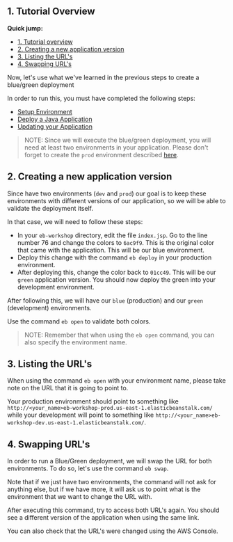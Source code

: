 ## 1. Tutorial Overview


**Quick jump:**

* [1. Tutorial overview](https://github.com/bemer/aws-eb-workshop/tree/master/04-BlueGreenDeployments#1-tutorial-overview)
* [2. Creating a new application version](https://github.com/bemer/aws-eb-workshop/tree/master/04-BlueGreenDeployments#2-creating-a-new-application-version)
* [3. Listing the URL's](https://github.com/bemer/aws-eb-workshop/tree/master/04-BlueGreenDeployments#3-listing-the-urls)
* [4. Swapping URL's](https://github.com/bemer/aws-eb-workshop/tree/master/04-BlueGreenDeployments#4-swapping-urls)


Now, let's use what we've learned in the previous steps to create a blue/green deployment

In order to run this, you must have completed the following steps:

* [Setup Environment](https://github.com/bemer/aws-eb-workshop/tree/master/01-SetupEnvironment)
* [Deploy a Java Application](https://github.com/bemer/aws-eb-workshop/tree/master/02-DeployJavaApp)
* [Updating your Application](https://github.com/bemer/aws-eb-workshop/tree/master/03-UpdatingApplication)

>NOTE: Since we will execute the blue/green deployment, you will need at least two environments in your application. Please don't forget to create the `prod` environment described [here](https://github.com/bemer/aws-eb-workshop/tree/master/02-DeployJavaApp#4-creating-the-production-environment-with-aws-eb-cli).

## 2. Creating a new application version

Since have two environments (`dev` and `prod`) our goal is to keep these environments with different versions of our application, so we will be able to validate the deployment itself.

In that case, we will need to follow these steps:

* In your `eb-workshop` directory, edit the file `index.jsp`. Go to the line number 76 and change the colors to `6ac9f9`. This is the original color that came with the application. This will be our blue environment.
* Deploy this change with the command `eb deploy` in your production environment.
* After deploying this, change the color back to `01cc49`. This will be our `green` application version. You should now deploy the green into your development environment.

After following this, we will have our `blue` (production) and our `green` (development) environments.

Use the command `eb open` to validate both colors.

>NOTE: Remember that when using the `eb open` command, you can also specify the environment name.

## 3. Listing the URL's

When using the command `eb open` with your environment name, please take note on the URL that it is going to point to.

Your production environment should point to something like `http://<your_name>eb-workshop-prod.us-east-1.elasticbeanstalk.com/` while your development will point to something like `http://<your_name>eb-workshop-dev.us-east-1.elasticbeanstalk.com/`.

## 4. Swapping URL's

In order to run a Blue/Green deployment, we will swap the URL for both environments. To do so, let's use the command `eb swap`.

Note that if we just have two environments, the command will not ask for anything else, but if we have more, it will ask us to point what is the environment that we want to change the URL with.

After executing this command, try to access both URL's again. You should see a different version of the application when using the same link.

You can also check that the URL's were changed using the AWS Console.
